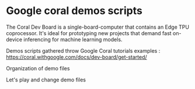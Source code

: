 # Google coral demos scripts
The Coral Dev Board is a single-board-computer that contains an Edge TPU coprocessor. It's ideal for prototyping new projects that demand fast on-device inferencing for machine learning models.

Demos scripts gathered throw Google Coral tutorials examples : https://coral.withgoogle.com/docs/dev-board/get-started/

Organization of demo files

Let's play and change demo files
